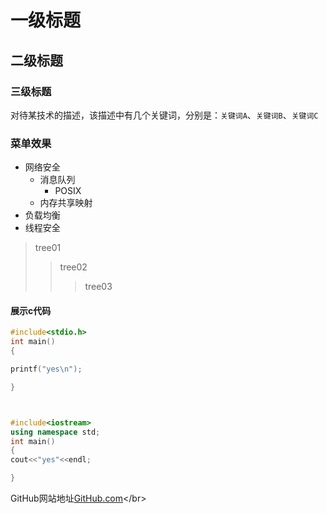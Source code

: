 


# 一级标题

## 二级标题

### 三级标题



对待某技术的描述，该描述中有几个关键词，分别是：`关键词A`、`关键词B`、`关键词C`</br>

### 菜单效果

* 网络安全
	* 消息队列
		* POSIX
	* 内存共享映射
* 负载均衡
* 线程安全

> tree01
>> tree02
>>> tree03




#### 展示c代码
```c
#include<stdio.h>
int main()
{

printf("yes\n");

}




```

```cpp
#include<iostream>
using namespace std;
int main()
{
cout<<"yes"<<endl;

}

```

GitHub网站地址[GitHub.com](https://github.com"点击跳转")</br>

